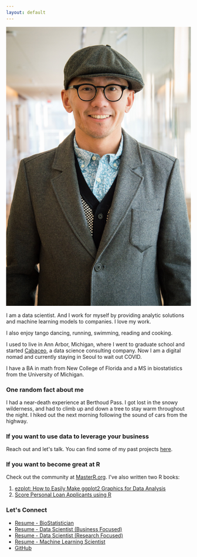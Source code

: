 ```yaml
---
layout: default
---
```


![](image/gmlang.jpg)

I am a data scientist. And I work for myself by providing analytic solutions and machine learning models to companies. I love my work.

I also enjoy tango dancing, running, swimming, reading and cooking.

I used to live in Ann Arbor, Michigan, where I went to graduate school and 
started [Cabaceo](https://cabaceo.com), a data science consulting company. Now I am a digital nomad and currently staying in Seoul to wait out COVID.

I have a BA in math from New College of Florida and a MS in biostatistics from the University of Michigan.

### One random fact about me

I had a near-death experience at Berthoud Pass. I got lost in the snowy wilderness, and had to climb up and down a tree to stay warm throughout the night. I hiked out the next morning following the sound of cars from the highway.

### If you want to use data to leverage your business

Reach out and let's talk. You can find some of my past projects
[here](https://cabaceo.com/consulting/).

### If you want to become great at R

Check out the community at [MasterR.org](https://masterr.org). I've also written two R books:

1. [ezplot: How to Easily Make ggplot2 Graphics for Data Analysis](https://leanpub.com/ezplot/)
2. [Score Personal Loan Applicants using R](https://leanpub.com/scorepersonalloanapplicantsusingr)

### Let's Connect

* [Resume - BioStatistician](https://drive.google.com/file/d/1Gvavv3Vao4r6iPVmjuh2l8dMriGo29Ua/view?usp=sharing)
* [Resume - Data Scientist (Business Focused)](https://drive.google.com/file/d/1sX_x_Hu9L_OvWcQflzUGk0Jjs24wm-H0/view?usp=sharing)
* [Resume - Data Scientist (Research Focused)](https://drive.google.com/file/d/1v0gx1vfVsrEy9cHfLQistq1BCJzvkds7/view?usp=sharing)
* [Resume - Machine Learning Scientist](https://drive.google.com/file/d/1Ea09agBIvVFEdKtgDsaYcD3MTCyZ4hOO/view?usp=sharing)
* [GitHub](http://github.com/gmlang)
